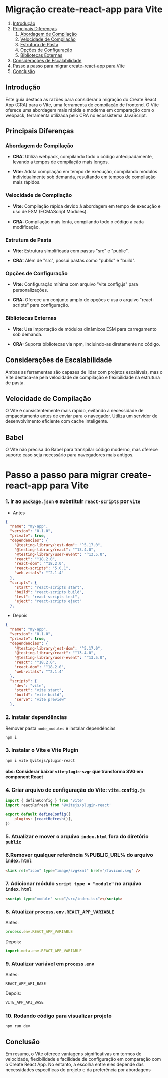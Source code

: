 # Migração create-react-app para Vite

1. [Introdução](#introdução)
2. [Principais Diferenças](#principais-diferenças)
   1. [Abordagem de Compilação](#abordagem-de-compilação)
   2. [Velocidade de Compilação](#velocidade-de-compilação)
   3. [Estrutura de Pasta](#estrutura-de-pasta)
   4. [Opções de Configuração](#opções-de-configuração)
   5. [Bibliotecas Externas](#bibliotecas-externas)
3. [Considerações de Escalabilidade](#considerações-de-escalabilidade)
4. [Passo a passo para migrar create-react-app para Vite](#passo-a-passo-para-migrar-create-react-app-para-vite)
5. [Conclusão](#conclusão)


## Introdução

Este guia destaca as razões para considerar a migração do Create React App (CRA) para o Vite, uma ferramenta de compilação de frontend. O Vite oferece uma abordagem mais rápida e moderna em comparação com o webpack, ferramenta utilizada pelo CRA no ecossistema JavaScript.

## Principais Diferenças

### Abordagem de Compilação

- **CRA:** Utiliza webpack, compilando todo o código antecipadamente, levando a tempos de compilação mais longos.

- **Vite:** Adota compilação em tempo de execução, compilando módulos individualmente sob demanda, resultando em tempos de compilação mais rápidos.

### Velocidade de Compilação

- **Vite:** Compilação rápida devido à abordagem em tempo de execução e uso de ESM (ECMAScript Modules).

- **CRA:** Compilação mais lenta, compilando todo o código a cada modificação.

### Estrutura de Pasta

- **Vite:** Estrutura simplificada com pastas "src" e "public".

- **CRA:** Além de "src", possui pastas como "public" e "build".

### Opções de Configuração

- **Vite:** Configuração mínima com arquivo "vite.config.js" para personalizações.

- **CRA:** Oferece um conjunto amplo de opções e usa o arquivo "react-scripts" para configuração.

### Bibliotecas Externas

- **Vite:** Usa importação de módulos dinâmicos ESM para carregamento sob demanda.

- **CRA:** Suporta bibliotecas via npm, incluindo-as diretamente no código.

## Considerações de Escalabilidade

Ambas as ferramentas são capazes de lidar com projetos escaláveis, mas o Vite destaca-se pela velocidade de compilação e flexibilidade na estrutura de pasta.

## Velocidade de Compilação

O Vite é consistentemente mais rápido, evitando a necessidade de empacotamento antes de enviar para o navegador. Utiliza um servidor de desenvolvimento eficiente com cache inteligente.

## Babel

O Vite não precisa do Babel para transpilar código moderno, mas oferece suporte caso seja necessário para navegadores mais antigos.

# Passo a passo para migrar create-react-app para Vite

### 1. Ir ao <code>package.json</code> e substituir <code>react-scripts</code> por <code>vite</code>

- Antes

```json
{
  "name": "my-app",
  "version": "0.1.0",
  "private": true,
  "dependencies": {
    "@testing-library/jest-dom": "^5.17.0",
    "@testing-library/react": "^13.4.0",
    "@testing-library/user-event": "^13.5.0",
    "react": "^18.2.0",
    "react-dom": "^18.2.0",
    "react-scripts": "5.0.1",
    "web-vitals": "^2.1.4"
  },
  "scripts": {
    "start": "react-scripts start",
    "build": "react-scripts build",
    "test": "react-scripts test",
    "eject": "react-scripts eject"
  },
```
- Depois

```json
{
  "name": "my-app",
  "version": "0.1.0",
  "private": true,
  "dependencies": {
    "@testing-library/jest-dom": "^5.17.0",
    "@testing-library/react": "^13.4.0",
    "@testing-library/user-event": "^13.5.0",
    "react": "^18.2.0",
    "react-dom": "^18.2.0",
    "web-vitals": "^2.1.4"
  },
  "scripts": {
    "dev": "vite",
    "start": "vite start",
    "build": "vite build",
    "serve": "vite preview"
  },
```
### 2. Instalar dependências

Remover pasta <code>node_modules</code> e instalar dependências
```
npm i
```
### 3. Instalar o Vite e Vite Plugin 
```
npm i vite @vitejs/plugin-react
```
#### obs: Considerar baixar <code>vite-plugin-svgr</code> que transforma SVG em component React

### 4. Criar arquivo de configuração do Vite: <code>vite.config.js</code>
```js
import { defineConfig } from 'vite'
import reactRefresh from '@vitejs/plugin-react'

export default defineConfig({
    plugins: [reactRefresh()],
})
```
### 5. Atualizar e mover o arquivo <code>index.html</code> fora do diretório <code>public</code>

### 6.Remover qualquer referência %PUBLIC_URL% do arquivo <code>index.html</code>
```html
<link rel="icon" type="image/svg+xml" href="/favicon.svg" />
```
### 7. Adicionar módulo <code>script type = "module"</code> no arquivo <code>index.html</code>
```html
<script type="module" src="/src/index.tsx"></script>
```

### 8. Atualizar <code>process.env.REACT_APP_VARIABLE</code>

Antes:
```js
process.env.REACT_APP_VARIABLE
```

Depois:

```js
import.meta.env.REACT_APP_VARIABLE
```

### 9. Atualizar variável em <code>process.env</code>

Antes:
```js
REACT_APP_API_BASE
```

Depois:

```js
VITE_APP_API_BASE
```
### 10. Rodando código para visualizar projeto

```js
npm run dev
```
## Conclusão

Em resumo, o Vite oferece vantagens significativas em termos de velocidade, flexibilidade e facilidade de configuração em comparação com o Create React App. No entanto, a escolha entre eles depende das necessidades específicas do projeto e da preferência por abordagens
